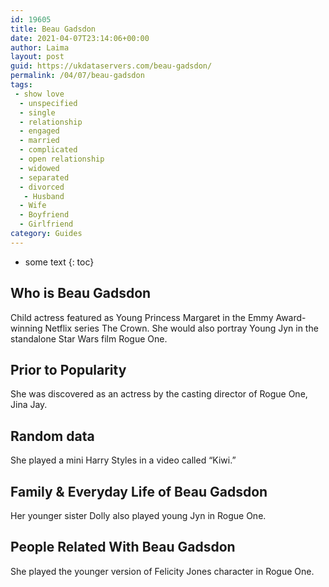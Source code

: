 ```yaml
---
id: 19605
title: Beau Gadsdon
date: 2021-04-07T23:14:06+00:00
author: Laima
layout: post
guid: https://ukdataservers.com/beau-gadsdon/
permalink: /04/07/beau-gadsdon
tags:
 - show love
  - unspecified
  - single
  - relationship
  - engaged
  - married
  - complicated
  - open relationship
  - widowed
  - separated
  - divorced
   - Husband
  - Wife
  - Boyfriend
  - Girlfriend
category: Guides
---
```


* some text
{: toc}


## Who is Beau Gadsdon
                  
                  
                  
Child actress featured as Young Princess Margaret in the Emmy Award-winning Netflix series The Crown. She would also portray Young Jyn in the standalone Star Wars film Rogue One.  
                  
              
            
              
            
                
                
                
## Prior to Popularity
                  
                  
                  
She was discovered as an actress by the casting director of Rogue One, Jina Jay. 
                  
              
            
              
            
                
                
                
## Random data
                  
                  
                  
She played a mini Harry Styles in a video called &#8220;Kiwi.&#8221; 
                  
              
            
              
            
                
                
                
## Family & Everyday Life of Beau Gadsdon
                  
                  
                  
Her younger sister Dolly also played young Jyn in Rogue One. 
                  
              
            
              
            
                
                
                
## People Related With Beau Gadsdon
                  
                  
                  
She played the younger version of Felicity Jones character in Rogue One. 
                  
              
            
              
            
                
              
            
              
              
            
            
              
            
          
          
          